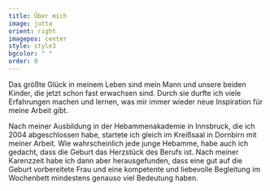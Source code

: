 ```yaml
---
title: Über mich
image: jutta
orient: right
imagepos: center
style: style3
bgcolor: " "
order: 0
---
```

Das größte Glück in meinem Leben sind mein Mann und unsere beiden Kinder, die jetzt schon fast erwachsen sind. Durch sie durfte ich viele Erfahrungen machen und lernen, was mir immer wieder neue Inspiration für meine Arbeit gibt.

Nach meiner Ausbildung in der Hebammenakademie in Innsbruck, die ich 2004 abgeschlossen habe, startete ich gleich im Kreißsaal in Dornbirn mit meiner Arbeit. Wie wahrscheinlich jede junge Hebamme, habe auch ich gedacht, dass die Geburt das Herzstück des Berufs ist. Nach meiner Karenzzeit habe ich dann aber herausgefunden, dass eine gut auf die Geburt vorbereitete Frau und eine kompetente und liebevolle Begleitung im Wochenbett mindestens genauso viel Bedeutung haben.